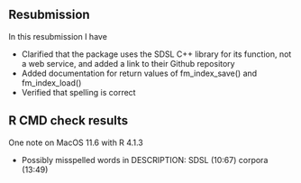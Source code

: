 ## Resubmission

In this resubmission I have

* Clarified that the package uses the SDSL C++ library for its function,
  not a web service, and added a link to their Github repository
* Added documentation for return values of fm_index_save() and fm_index_load()
* Verified that spelling is correct

## R CMD check results

One note on MacOS 11.6 with R 4.1.3

* Possibly misspelled words in DESCRIPTION:
  SDSL (10:67)
  corpora (13:49)
